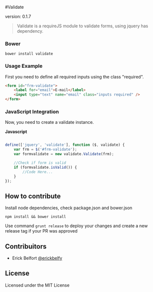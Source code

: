 #Validate 

version: 0.1.7

> Validate is a requireJS module to validate forms, using jquery has dependency.

### Bower 

`
bower install validate
`

### Usage Example

First you need to define all required inputs using the class "required".

```html
<form id="frm-validate">
    <label for="email">E-mail</label>
    <input type="text" name="email" class="inputs required" />
</form>
```

### JavaScript Integration

Now, you need to create a validate instance.

**Javascript**
```js

define(['jquery', 'validate'], function ($, validate) {
    var frm = $('#frm-validate');
    var formvalidate = new validate.Validate(frm);

    //Check if form is valid
    if (formvalidate.isValid()) {
        //Code Here...
    }
});
```

## How to contribute

Install node dependencies, check package.json and bower.json

`
npm install && bower install
`

Use command `grunt release` to deploy your changes and create a new release tag if your PR was approved


## Contribuitors

* Erick Belfort [@erickbelfy](https://github.com/erickbelfy)


## License

Licensed under the MIT License
